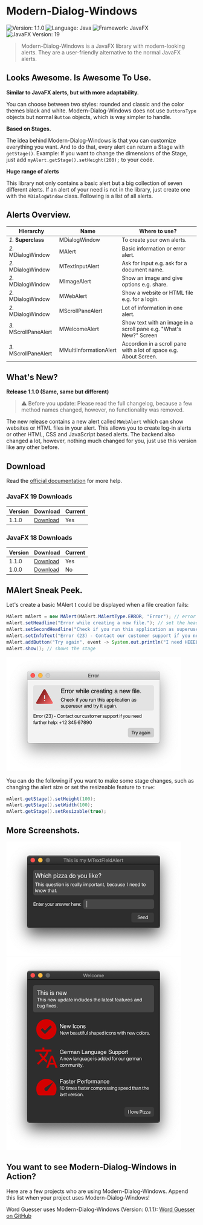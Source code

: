 # Modern-Dialog-Windows

![Version: 1.1.0](https://img.shields.io/badge/Version-1.1.0-red)
![Language: Java](https://img.shields.io/badge/Language-Java-informational)
![Framework: JavaFX](https://img.shields.io/badge/Framework-JavaFX-informational)
![JavaFX Version: 19](https://img.shields.io/badge/JavaFX_Version-19-green)

> Modern-Dialog-Windows is a JavaFX library with modern-looking alerts. They are a user-friendly alternative to the
> normal JavaFX alerts.

## Looks Awesome. Is Awesome To Use.

**Similar to JavaFX alerts, but with more adaptability.**

You can choose between two styles: rounded and classic and the color themes black and white.
Modern-Dialog-Windows does not use `ButtonsType` objects but normal `Button` objects, which is way simpler
to handle.

**Based on Stages.**

The idea behind Modern-Dialog-Windows is that you can customize everything you want.
And to do that, every alert can return a Stage with `getStage()`. Example: If you want to change the dimensions
of the Stage, just add `myAlert.getStage().setHeight(200);` to your code.

**Huge range of alerts**

This library not only contains a basic alert but a big collection of seven different alerts. If an alert
of your need is not in the library, just create one with the `MDialogWindow` class. Following is a
list of all alerts.

## Alerts Overview.

| Hierarchy             | Name                   | Where to use?                                                      |
|-----------------------|------------------------|--------------------------------------------------------------------|
| _1._ **Superclass**   | MDialogWindow          | To create your own alerts.                                         |
| _2._ MDialogWindow    | MAlert                 | Basic information or error alert.                                  |
| _2._ MDialogWindow    | MTextInputAlert        | Ask for input e.g. ask for a document name.                        |
| _2._ MDialogWindow    | MImageAlert            | Show an image and give options e.g. share.                         |
| _2._ MDialogWindow    | MWebAlert              | Show a website or HTML file e.g. for a login.                      |
| _2._ MDialogWindow    | MScrollPaneAlert       | Lot of information in one alert.                                   |
| _3._ MScrollPaneAlert | MWelcomeAlert          | Show text with an image in a scroll pane e.g. "What's New?" Screen |
| _3._ MScrollPaneAlert | MMultiInformationAlert | Accordion in a scroll pane with a lot of space e.g. About Screen.  |

## What's New?

**Release 1.1.0 (Same, same but different)**

> ⚠️ Before you update: Please read the full changelog, because a few method names changed, however,
> no functionality was removed. 

The new release contains a new alert called `MWebAlert` which can show websites or HTML files in your
alert. This allows you to create log-in alerts or other HTML, CSS and JavaScript based alerts.
The backend also changed a lot, however, nothing much changed for you, just use this version like any other before.

## Download

Read the [official documentation](https://github.com/GregorGott/Modern-Dialog-Windows/wiki) for more help.

### JavaFX 19 Downloads

| Version | Download                                                                                                               | Current |
|---------|------------------------------------------------------------------------------------------------------------------------|---------|
| 1.1.0   | [Download](https://github.com/GregorGott/Modern-Dialog-Windows/releases/download/v1.1.0/MDialogWindows-1.1.0_FX19.jar) | Yes     |


### JavaFX 18 Downloads

| Version | Download                                                                                                               | Current |
|---------|------------------------------------------------------------------------------------------------------------------------|---------|
| 1.1.0   | [Download](https://github.com/GregorGott/Modern-Dialog-Windows/releases/download/v1.1.0/MDialogWindows-1.1.0_FX18.jar) | Yes     |
| 1.0.0   | [Download](https://github.com/GregorGott/Modern-Dialog-Windows/releases/download/v1.0.0/MDialogWindows-1.0.0.jar)      | No      |

## MAlert Sneak Peek.

Let's create a basic MAlert t could be displayed when a file creation fails:

```java
MAlert mAlert = new MAlert(MAlert.MAlertType.ERROR, "Error"); // error alert with title
mAlert.setHeadline("Error while creating a new file."); // set the headliner
mAlert.setSecondHeadline("Check if you run this application as superuser and try it again."); // set the content text (wrap text is enabled)
mAlert.setInfoText("Error (23) - Contact our customer support if you need further help: +12 345 67890"); // adds some extra information
mAlert.addButton("Try again", event -> System.out.println("I need HEEELP"), true); // adds a button with a text and an ActionEvent (in this case printing something to the console)
mAlert.show(); // shows the stage
```

![Example](images/example.png)

You can do the following if you want to make some stage changes, such as changing the
alert size or set the resizeable feature to `true`:

````java
mAlert.getStage().setHeight(100);
mAlert.getStage().setWidth(100);
mAlert.getStage().setResizable(true);
````

## More Screenshots.

![MTextInputAlert](images/mta_example.png)
![MTextInputAlert](images/mwa_example.png)

## You want to see Modern-Dialog-Windows in Action?

Here are a few projects who are using Modern-Dialog-Windows. Append this list when your project
uses Modern-Dialog-Windows!

Word Guesser uses Modern-Dialog-Windows (Version: 0.1.1): [Word Guesser on GitHub](https://github.com/GregorGott/Word-Guesser)
